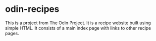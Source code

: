 # odin-recipes

This is a project from The Odin Project. It is a recipe website built using simple HTML. It consists of a main index page with links to other recipe pages.